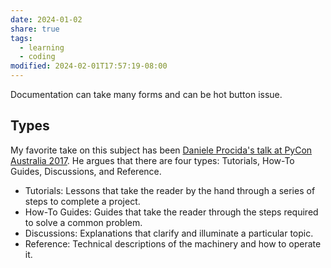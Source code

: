 ```yaml
---
date: 2024-01-02
share: true
tags:
  - learning
  - coding
modified: 2024-02-01T17:57:19-08:00
---
```


Documentation can take many forms and can be hot button issue.
## Types
My favorite take on this subject has been [Daniele Procida's talk at PyCon Australia 2017](https://www.youtube.com/watch?v=t4vKPhjcMZg). He argues that there are four types: Tutorials, How-To Guides, Discussions, and Reference. 

- Tutorials: Lessons that take the reader by the hand through a series of steps to complete a project.
- How-To Guides: Guides that take the reader through the steps required to solve a common problem.
- Discussions: Explanations that clarify and illuminate a particular topic.
- Reference: Technical descriptions of the machinery and how to operate it.